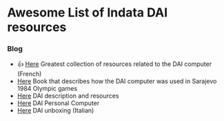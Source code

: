 # Awesome List of Indata DAI resources

### Blog
*  :thumbsup: [Here](http://bruno.vivien.pagesperso-orange.fr/DAI/index.htm) Greatest collection of resources related to the DAI computer (French)
*  [Here](http://tomislavmikulic.com/freebooks.htm) Book that describes how the DAI computer was used in Sarajevo 1984 Olympic games
*  [Here](https://fjkraan.home.xs4all.nl/comp/dai/index.html) DAI description and resources
*  [Here](http://www.progettoemma.net/mess/system.php?machine=dai) DAI Personal Computer
*  [Here](http://compvter.blogspot.it/2013/03/dai-computer-un-piccolo-gioiello-del.html) DAI unboxing (Italian)
